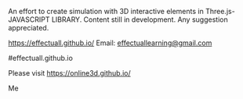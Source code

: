 An effort to create simulation with 3D interactive elements in Three.js- JAVASCRIPT LIBRARY. 
Content still in development. Any suggestion appreciated.


https://effectuall.github.io/
Email: effectuallearning@gmail.com 

#effectuall.github.io

Please visit
 https://online3d.github.io/

Me